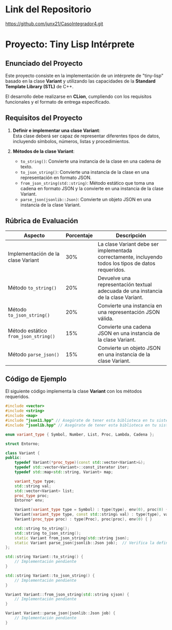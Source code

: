 # Link del Repositorio 


https://github.com/junx21/CasoIntegrador4.git


# Proyecto: Tiny Lisp Intérprete

## Enunciado del Proyecto  

Este proyecto consiste en la implementación de un intérprete de "tiny-lisp" basado en la clase **Variant** y utilizando las capacidades de la **Standard Template Library (STL)** de C++.  

El desarrollo debe realizarse en **CLion**, cumpliendo con los requisitos funcionales y el formato de entrega especificado.  

## Requisitos del Proyecto  

1. **Definir e implementar una clase Variant**:  
   Esta clase deberá ser capaz de representar diferentes tipos de datos, incluyendo símbolos, números, listas y procedimientos.  

2. **Métodos de la clase Variant**:  
   - `to_string()`: Convierte una instancia de la clase en una cadena de texto.  
   - `to_json_string()`: Convierte una instancia de la clase en una representación en formato JSON.  
   - `from_json_string(std::string)`: Método estático que toma una cadena en formato JSON y la convierte en una instancia de la clase Variant.  
   - `parse_json(jsonlib::Json)`: Convierte un objeto JSON en una instancia de la clase Variant.  

## Rúbrica de Evaluación  

| **Aspecto**                       | **Porcentaje** | **Descripción**                                                                                                                                               |  
|------------------------------------|----------------|---------------------------------------------------------------------------------------------------------------------------------------------------------------|  
| Implementación de la clase Variant | 30%            | La clase Variant debe ser implementada correctamente, incluyendo todos los tipos de datos requeridos.                                                          |  
| Método `to_string()`               | 20%            | Devuelve una representación textual adecuada de una instancia de la clase Variant.                                                                             |  
| Método `to_json_string()`          | 20%            | Convierte una instancia en una representación JSON válida.                                                                                                     |  
| Método estático `from_json_string()`| 15%           | Convierte una cadena JSON en una instancia de la clase Variant.                                                                                                |  
| Método `parse_json()`              | 15%            | Convierte un objeto JSON en una instancia de la clase Variant.                                                                                                 |  

## Código de Ejemplo  

El siguiente código implementa la clase **Variant** con los métodos requeridos.  

```cpp
#include <vector>
#include <string>
#include <map>
#include "json11.hpp" // Asegúrate de tener esta biblioteca en tu sistema
#include "jsonlib.hpp" // Asegúrate de tener esta biblioteca en tu sistema

enum variant_type { Symbol, Number, List, Proc, Lambda, Cadena };

struct Entorno;

class Variant {
public:
    typedef Variant(*proc_type)(const std::vector<Variant>&);
    typedef std::vector<Variant>::const_iterator iter;
    typedef std::map<std::string, Variant> map;

    variant_type type;
    std::string val;
    std::vector<Variant> list;
    proc_type proc;
    Entorno* env;

    Variant(variant_type type = Symbol) : type(type), env(0), proc(0) { }
    Variant(variant_type type, const std::string& val) : type(type), val(val), env(0), proc(0) { }
    Variant(proc_type proc) : type(Proc), proc(proc), env(0) { }

    std::string to_string();
    std::string to_json_string();
    static Variant from_json_string(std::string json);
    static Variant parse_json(jsonlib::Json job);  // Verifica la definición correcta de la función
};

std::string Variant::to_string() {
    // Implementación pendiente
}

std::string Variant::to_json_string() {
    // Implementación pendiente
}

Variant Variant::from_json_string(std::string sjson) {
    // Implementación pendiente
}

Variant Variant::parse_json(jsonlib::Json job) {
    // Implementación pendiente
}
